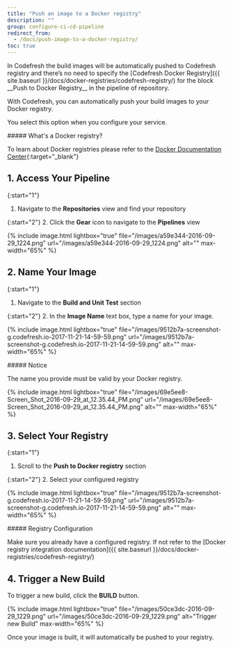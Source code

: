 ```yaml
---
title: "Push an image to a Docker registry"
description: ""
group: configure-ci-cd-pipeline
redirect_from:
  - /docs/push-image-to-a-docker-registry/
toc: true
---
```


<div class="bd-callout bd-callout-info" markdown="1">
In Codefresh the build images will be automatically pushed to Codefresh registry and there’s no need to specify the [Codefresh Docker Registry]({{ site.baseurl }}/docs/docker-registries/codefresh-registry/) for the block __Push to Docker Registry__ in the pipeline of repository.
</div>

With Codefresh, you can automatically push your build images to your Docker registry.

You select this option when you configure your service.

<div class="bd-callout bd-callout-info" markdown="1">
##### What's a Docker registry?

To learn about Docker registries please refer to the [Docker Documentation Center](https://docs.docker.com/registry/){:target="_blank"}
</div>

## 1. Access Your Pipeline
{:start="1"}
1. Navigate to the **Repositories** view and find your repository

{:start="2"}
2. Click the **Gear** icon to navigate to the **Pipelines** view

{% include image.html lightbox="true" file="/images/a59e344-2016-09-29_1224.png" url="/images/a59e344-2016-09-29_1224.png" alt="" max-width="65%" %}

## 2. Name Your Image
{:start="1"}
1. Navigate to the **Build and Unit Test** section

{:start="2"}
2. In the **Image Name** text box, type a name for your image.

{% include image.html lightbox="true" file="/images/9512b7a-screenshot-g.codefresh.io-2017-11-21-14-59-59.png" url="/images/9512b7a-screenshot-g.codefresh.io-2017-11-21-14-59-59.png" alt="" max-width="65%" %}

<div class="bd-callout bd-callout-warning" markdown="1">
##### Notice

The name you provide must be valid by your Docker registry.
</div>

{% include image.html lightbox="true" file="/images/69e5ee8-Screen_Shot_2016-09-29_at_12.35.44_PM.png" url="/images/69e5ee8-Screen_Shot_2016-09-29_at_12.35.44_PM.png" alt="" max-width="65%" %}

## 3. Select Your Registry

{:start="1"}
1. Scroll to the **Push to Docker registry** section

{:start="2"}
2. Select your configured registry

{% include image.html lightbox="true" file="/images/9512b7a-screenshot-g.codefresh.io-2017-11-21-14-59-59.png" url="/images/9512b7a-screenshot-g.codefresh.io-2017-11-21-14-59-59.png" alt="" max-width="65%" %}

<div class="bd-callout bd-callout-info" markdown="1">
##### Registry Configuration

Make sure you already have a configured registry. If not refer to the [Docker registry integration documentation]({{ site.baseurl }}/docs/docker-registries/codefresh-registry/)
</div>

## 4. Trigger a New Build

To trigger a new build, click the **BUILD** button.

{% include image.html lightbox="true" file="/images/50ce3dc-2016-09-29_1229.png" url="/images/50ce3dc-2016-09-29_1229.png" alt="Trigger new Build" max-width="65%" %}

Once your image is built, it will automatically be pushed to your registry.
